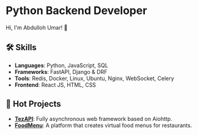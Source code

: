 # Python Backend Developer

Hi, I'm Abdulloh Umar! 👋

## 🛠️ Skills

- **Languages**: Python, JavaScript, SQL
- **Frameworks**: FastAPI, Django & DRF
- **Tools**: Redis, Docker, Linux, Ubuntu, Nginx, WebSocket, Celery
- **Frontend**: React JS, HTML, CSS


## 🚀 Hot Projects

- [**TezAPI**](https://github.com/dev-au/tezapi): Fully asynchronous web framework based on Aiohttp.
- [**FoodMenu**](https://foodmenu.uz): A platform that creates virtual food menus for restaurants.
